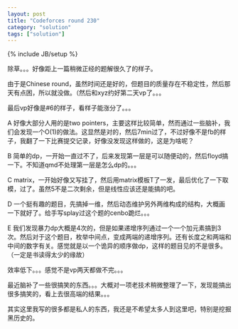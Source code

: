 ```yaml
---
layout: post
title: "Codeforces round 230"
category: "solution"
tags: ["solution"]
---
```

{% include JB/setup %}

除草。。。好像距上一篇稍微正经的题解很久了的样子。

由于是Chinese round，虽然时间还是好的，但题目的质量存在不稳定性，然后那天有点困，所以就没做。（然后和xyz约好第二天vp了。。。

最后vp好像是#6的样子，看样子能涨分了。。。

A 好像大部分人用的是two pointers，主要这样比较简单，然而通过一些脑补，我们会发现一个O(1)的做法。这显然是对的，然后7min过了，不过好像不是fb的样子，我翻了一下比赛提交记录，好像没发现这样做的，这是为啥呢？

B 简单的dp，一开始一直过不了，后来发现第一层是可以随便动的，然后floyd搞一下。不知道qmd不处理第一层是怎么dp的。。。

C matrix，一开始好像又写挂了，然后用matrix模板T了一发，最后优化了一下取模，过了。虽然5不是二次剩余，但是线性应该还是能搞的吧。

D 一个挺有趣的题目，先搞掉一维，然后动态维护另外两维构成的结构，大概画一下就好了。给手写splay过这个题的cenbo跪烂。。。

E 我们发现暴力dp大概是4次的，但是如果递增序列通过一个一个加元素搞到3次。然后对于这个题目，枚举中间点，变成两端的递增序列。还有长度之和两端和中间的数字有关。感觉就是以一个诡异的顺序做dp，这样的题目见的不是很多。（一定是书读得太少的缘故）

效率低下。。。感觉不是vp两天都做不完。。。

最近脑补了一些很搞笑的东西。。。大概对一项老技术稍微整理了一下，发现能搞出很多搞笑的，看上去很高端的结果。。。

其实这里我写的很多都是私人的东西，我还是不希望太多人到这里吧，特别是挖掘黑历史的。